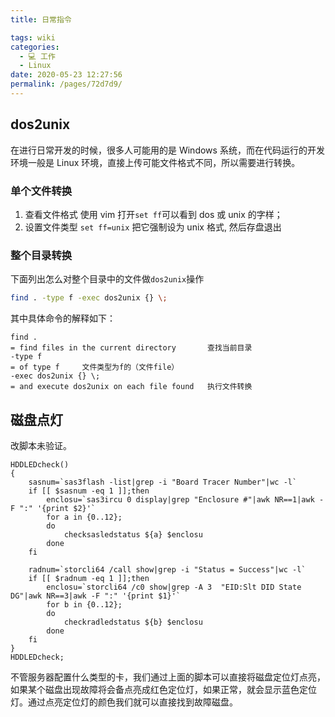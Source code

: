 ```yaml
---
title: 日常指令

tags: wiki
categories: 
  - 💻 工作
  - Linux
date: 2020-05-23 12:27:56
permalink: /pages/72d7d9/
---
```

## dos2unix
在进行日常开发的时候，很多人可能用的是 Windows 系统，而在代码运行的开发环境一般是 Linux 环境，直接上传可能文件格式不同，所以需要进行转换。

### 单个文件转换
1. 查看文件格式
使用 vim 打开`set ff`可以看到 dos 或 unix 的字样；
2. 设置文件类型
`set ff=unix`
把它强制设为 unix 格式, 然后存盘退出

### 整个目录转换
下面列出怎么对整个目录中的文件做`dos2unix`操作  
```bash
find . -type f -exec dos2unix {} \;
```

其中具体命令的解释如下：
```plain
find .
= find files in the current directory		查找当前目录
-type f
= of type f		文件类型为f的（文件file）
-exec dos2unix {} \;
= and execute dos2unix on each file found	执行文件转换
```
## 磁盘点灯
改脚本未验证。
```shell
HDDLEDcheck()
{
    sasnum=`sas3flash -list|grep -i "Board Tracer Number"|wc -l`
    if [[ $sasnum -eq 1 ]];then
        enclosu=`sas3ircu 0 display|grep "Enclosure #"|awk NR==1|awk -F ":" '{print $2}'`
        for a in {0..12};
        do
            checksasledstatus ${a} $enclosu
        done
    fi

    radnum=`storcli64 /call show|grep -i "Status = Success"|wc -l`
    if [[ $radnum -eq 1 ]];then
        enclosu=`storcli64 /c0 show|grep -A 3  "EID:Slt DID State DG"|awk NR==3|awk -F ":" '{print $1}'`
        for b in {0..12};
        do
            checkradledstatus ${b} $enclosu
        done
    fi
}
HDDLEDcheck;
```
不管服务器配置什么类型的卡，我们通过上面的脚本可以直接将磁盘定位灯点亮，如果某个磁盘出现故障将会备点亮成红色定位灯，如果正常，就会显示蓝色定位灯。通过点亮定位灯的颜色我们就可以直接找到故障磁盘。